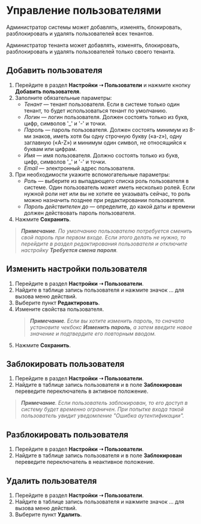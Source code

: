# Управление пользователями

Администратор системы может добавлять, изменять, блокировать, разблокировать и удалять пользователей всех тенантов.

Администратор тенанта может добавлять, изменять, блокировать, разблокировать и удалять пользователей только своего тенанта.


## Добавить пользователя

1. Перейдите в раздел **Настройки ➝ Пользователи** и нажмите кнопку **Добавить пользователя**.
2. Заполните обязательные параметры:
   * *Тенант* — тенант пользователя. Если в системе только один тенант, то будет использоваться тенант по умолчанию.
   * *Логин* — логин пользователя. Должен состоять только из букв, цифр, символов '_' и '-' и точки.
   * *Пароль* — пароль пользователя. Должен состоять минимум из 8-ми знаков, иметь хотя бы одну строчную букву («a-z»), одну заглавную («A-Z») и минимум один символ, не относящийся к буквам или цифрам.
   * *Имя* — имя пользователя. Должно состоять только из букв, цифр, символов '_' и '-' и точки.
   * *Email* — электронный адрес пользователя.
3. При необходимости укажите вспомогательные параметры:
   * *Роль* — выберите из выпадающего списка роль пользователя в системе. Один пользователь может иметь несколько ролей. Если нужной роли нет или вы не хотите ее указывать сейчас, то роль можно назначить позднее при редактировании пользователя.
   * *Пароль действителен до* — определите, до какой даты и времени должен действовать пароль пользователя.
4. Нажмите **Сохранить**.

> ***Примечание**. По умолчанию пользователю потребуется сменить свой пароль при первом входе. Если этого делать не нужно, то перейдите в раздел редактирования пользователя и отключите настройку **Требуется смена пароля**.*


## Изменить настройки пользователя

1. Перейдите в раздел **Настройки ➝ Пользователи**.
2. Найдите в таблице запись пользователя и нажмите значок ... для вызова меню действий.
3. Выберите пункт **Редактировать**.
4. Измените свойства пользователя.
   > ***Примечание**. Если вы хотите изменить пароль, то сначала установите чекбокс **Изменить пароль**, а затем введите новое значение и подтвердите его повторным вводом.*
6. Нажмите **Сохранить**.




## Заблокировать пользователя

1. Перейдите в раздел **Настройки ➝ Пользователи**.
2. Найдите в таблице запись пользователя и в поле **Заблокирован** переведите переключатель в активное положение.

> ***Примечание**. Если пользователь заблокирован, то его доступ в систему будет временно ограничен. При попытке входа такой пользователь увидит уведомление "Ошибка аутентификации".*

## Разблокировать пользователя

1. Перейдите в раздел **Настройки ➝ Пользователи**.
2. Найдите в таблице запись пользователя и в поле **Заблокирован** переведите переключатель в неактивное положение.

## Удалить пользователя

1. Перейдите в раздел **Настройки ➝ Пользователи**.
2. Найдите в таблице запись пользователя и нажмите значок ... для вызова меню действий.
3. Выберите пункт **Удалить**.
